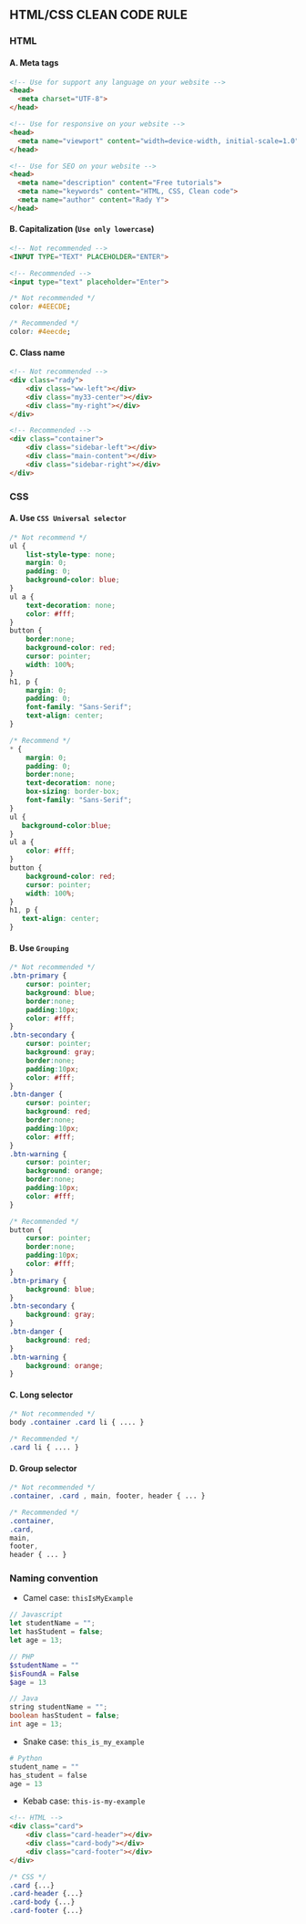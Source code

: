 ## HTML/CSS CLEAN CODE RULE

### HTML

#### A. Meta tags
```html
<!-- Use for support any language on your website -->
<head>
  <meta charset="UTF-8">
</head>
```
```html
<!-- Use for responsive on your website -->
<head>
  <meta name="viewport" content="width=device-width, initial-scale=1.0">
</head>
```
```html
<!-- Use for SEO on your website -->
<head>
  <meta name="description" content="Free tutorials">
  <meta name="keywords" content="HTML, CSS, Clean code">
  <meta name="author" content="Rady Y">
</head>
```

#### B. Capitalization (`Use only lowercase`)
```html
<!-- Not recommended -->
<INPUT TYPE="TEXT" PLACEHOLDER="ENTER">
```
```html
<!-- Recommended -->
<input type="text" placeholder="Enter">
```
```css
/* Not recommended */
color: #4EECDE;
```
```css
/* Recommended */
color: #4eecde;
```
#### C. Class name
```html
<!-- Not recommended -->
<div class="rady">
    <div class="ww-left"></div>
    <div class="my33-center"></div>
    <div class="my-right"></div>
</div>
```
```html
<!-- Recommended -->
<div class="container">
    <div class="sidebar-left"></div>
    <div class="main-content"></div>
    <div class="sidebar-right"></div>
</div>
```
### CSS

#### A. Use `CSS Universal selector`
```css
/* Not recommend */
ul {
    list-style-type: none;
    margin: 0;
    padding: 0;
    background-color: blue;
}
ul a {
    text-decoration: none;
    color: #fff;
}
button {
    border:none;
    background-color: red;
    cursor: pointer;
    width: 100%;
}
h1, p {
    margin: 0;
    padding: 0;
    font-family: "Sans-Serif";
    text-align: center;
}
```
```css
/* Recommend */
* {
    margin: 0;
    padding: 0;
    border:none;
    text-decoration: none;
    box-sizing: border-box;
    font-family: "Sans-Serif";
}
ul {
   background-color:blue;
}
ul a {
    color: #fff;
}
button {
    background-color: red;
    cursor: pointer;
    width: 100%;
}
h1, p {
   text-align: center;
}
```
#### B. Use `Grouping`

```css
/* Not recommended */
.btn-primary {
    cursor: pointer;
    background: blue;
    border:none;
    padding:10px;
    color: #fff;
}
.btn-secondary {
    cursor: pointer;
    background: gray;
    border:none;
    padding:10px;
    color: #fff;
}
.btn-danger {
    cursor: pointer;
    background: red;
    border:none;
    padding:10px;
    color: #fff;
}
.btn-warning {
    cursor: pointer;
    background: orange;
    border:none;
    padding:10px;
    color: #fff;
}
```

```css
/* Recommended */
button {
    cursor: pointer;
    border:none;
    padding:10px;
    color: #fff;
}
.btn-primary {
    background: blue;
}
.btn-secondary {
    background: gray;
}
.btn-danger {
    background: red;
}
.btn-warning {
    background: orange;
}
```
#### C. Long selector
```css
/* Not recommended */
body .container .card li { .... }
```
```css
/* Recommended */
.card li { .... }
```
#### D. Group selector
```css
/* Not recommended */
.container, .card , main, footer, header { ... }
```
```css
/* Recommended */
.container,
.card,
main,
footer,
header { ... }
```


### Naming convention
- Camel case: `thisIsMyExample`
```js
// Javascript
let studentName = "";
let hasStudent = false;
let age = 13;
```
```php
// PHP
$studentName = ""
$isFoundA = False
$age = 13
```
```java
// Java
string studentName = "";
boolean hasStudent = false;
int age = 13;
```
- Snake case: `this_is_my_example`
```python
# Python
student_name = ""
has_student = false
age = 13
```
- Kebab case: `this-is-my-example`

```html
<!-- HTML -->
<div class="card">
    <div class="card-header"></div>
    <div class="card-body"></div>
    <div class="card-footer"></div>
</div>
```

```css
/* CSS */
.card {...}
.card-header {...}
.card-body {...}
.card-footer {...}
```